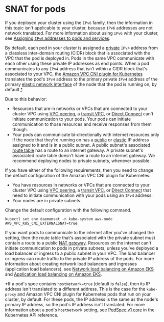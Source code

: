 # SNAT for pods<a name="external-snat"></a>

If you deployed your cluster using the `IPv6` family, then the information in this topic isn't applicable to your cluster, because `IPv6` addresses are not network translated\. For more information about using `IPv6` with your cluster, see [Assigning `IPv6` addresses to pods and services](cni-ipv6.md)\.

By default, each pod in your cluster is assigned a [private](https://docs.aws.amazon.com/AWSEC2/latest/UserGuide/using-instance-addressing.html#concepts-private-addresses) `IPv4` address from a classless inter\-domain routing \(CIDR\) block that is associated with the VPC that the pod is deployed in\. Pods in the same VPC communicate with each other using these private IP addresses as end points\. When a pod communicates to any `IPv4` address that isn't within a CIDR block that's associated to your VPC, the [Amazon VPC CNI plugin for Kubernetes](https://github.com/aws/amazon-vpc-cni-k8s#amazon-vpc-cni-k8s) translates the pod's `IPv4` address to the primary private `IPv4` address of the primary [elastic network interface](https://docs.aws.amazon.com/AWSEC2/latest/UserGuide/using-eni.html#eni-basics) of the node that the pod is running on, by default [\*](#snat-exception)\.

 Due to this behavior:
+ Resources that are in networks or VPCs that are connected to your cluster VPC using [VPC peering](https://docs.aws.amazon.com/vpc/latest/peering/what-is-vpc-peering.html), a [transit VPC](https://docs.aws.amazon.com/whitepapers/latest/aws-vpc-connectivity-options/transit-vpc-option.html), or [Direct Connect](https://docs.aws.amazon.com/directconnect/latest/UserGuide/Welcome.html) can't initiate communication to your pods\. Your pods can initiate communication to those resources and receive responses from them though\.
+ Your pods can communicate bi\-directionally with internet resources only if the node that they're running on has a [public](https://docs.aws.amazon.com/AWSEC2/latest/UserGuide/using-instance-addressing.html#concepts-public-addresses) or [elastic](https://docs.aws.amazon.com/vpc/latest/userguide/vpc-eips.html) IP address assigned to it and is in a public subnet\. A public subnet's associated [route table](https://docs.aws.amazon.com/vpc/latest/userguide/VPC_Route_Tables.html) has a route to an internet gateway\. A private subnet's associated route table doesn't have a route to an internet gateway\. We recommend deploying nodes to private subnets, whenever possible\.

If you have either of the following requirements, then you need to change the default configuration of the Amazon VPC CNI plugin for Kubernetes:
+ You have resources in networks or VPCs that are connected to your cluster VPC using [VPC peering](https://docs.aws.amazon.com/vpc/latest/peering/what-is-vpc-peering.html), a [transit VPC](https://docs.aws.amazon.com/whitepapers/latest/aws-vpc-connectivity-options/transit-vpc-option.html), or [Direct Connect](https://docs.aws.amazon.com/directconnect/latest/UserGuide/Welcome.html) that need to initiate communication with your pods using an `IPv4` address\.
+ Your nodes are in private subnets\.

Change the default configuration with the following command\.

```
kubectl set env daemonset -n kube-system aws-node AWS_VPC_K8S_CNI_EXTERNALSNAT=true
```

If you want pods to communicate to the internet after you've changed the setting, then the route table that's associated with the private subnet must contain a route to a public [NAT gateway](https://docs.aws.amazon.com/vpc/latest/userguide/vpc-nat-gateway.html)\. Resources on the internet can't initiate communication to pods in private subnets, unless you've deployed a load balancer or ingress to a public subnet in your VPC\. The load balancer or ingress can route traffic to the private IP address of the pods\. For more information about creating network load balancers and ingresses \(application load balancers\), see [Network load balancing on Amazon EKS](network-load-balancing.md) and [Application load balancing on Amazon EKS](alb-ingress.md)\.

\*If a pod's spec contains `hostNetwork=true` \(default is `false`\), then its IP address isn't translated to a different address\. This is the case for the `kube-proxy` and Amazon VPC CNI plugin for Kubernetes pods that run on your cluster, by default\. For these pods, the IP address is the same as the node's primary IP address, so the pod's IP address isn't translated\. For more information about a pod's `hostNetwork` setting, see [PodSpec v1 core](https://kubernetes.io/docs/reference/generated/kubernetes-api/v1.22/#podspec-v1-core) in the Kubernetes API reference\. 